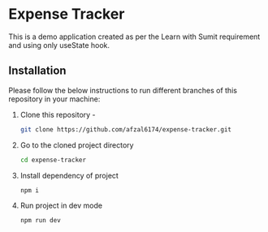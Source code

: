# Expense Tracker

This is a demo application created as per the Learn with Sumit requirement and using only useState hook.

## Installation

Please follow the below instructions to run different branches of this repository in your machine:

1. Clone this repository -
   ```sh
   git clone https://github.com/afzal6174/expense-tracker.git
   ```
2. Go to the cloned project directory
   ```sh
   cd expense-tracker
   ```
3. Install dependency of project
   ```sh
   npm i
   ```
4. Run project in dev mode
   ```sh
   npm run dev
   ```
